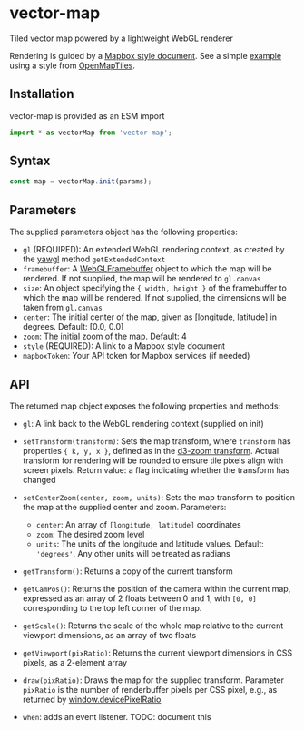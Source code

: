 # vector-map

Tiled vector map powered by a lightweight WebGL renderer

Rendering is guided by a [Mapbox style document]. See a simple
[example] using a style from [OpenMapTiles].

[Mapbox style document]: https://docs.mapbox.com/mapbox-gl-js/style-spec/
[example]: https://globeletjs.github.io/vector-map/examples/klokan-basic/index.html
[OpenMapTiles]: https://openmaptiles.org/styles/

## Installation
vector-map is provided as an ESM import
```javascript
import * as vectorMap from 'vector-map';
```

## Syntax
```javascript
const map = vectorMap.init(params);
```

## Parameters
The supplied parameters object has the following properties:
- `gl` (REQUIRED): An extended WebGL rendering context, as created by the [yawgl]
  method `getExtendedContext`
- `framebuffer`: A [WebGLFramebuffer] object to which the map will
  be rendered. If not supplied, the map will be rendered to `gl.canvas`
- `size`: An object specifying the `{ width, height }`
  of the framebuffer to which the map will be rendered. If not supplied, the
  dimensions will be taken from `gl.canvas`
- `center`: The initial center of the map, given as [longitude, latitude]
  in degrees. Default: [0.0, 0.0]
- `zoom`: The initial zoom of the map. Default: 4
- `style` (REQUIRED): A link to a Mapbox style document
- `mapboxToken`: Your API token for Mapbox services (if needed)

[yawgl]: https://github.com/GlobeletJS/yawgl
[WebGLFramebuffer]: https://developer.mozilla.org/en-US/docs/Web/API/WebGLFramebuffer

## API
The returned map object exposes the following properties and methods:
- `gl`: A link back to the WebGL rendering context (supplied on init)

- `setTransform(transform)`: Sets the map transform, where `transform` has
  properties `{ k, y, x }`, defined as in the [d3-zoom transform]. Actual 
  transform for rendering will be rounded to ensure tile pixels align with 
  screen pixels. Return value: a flag indicating whether the transform has
  changed
- `setCenterZoom(center, zoom, units)`: Sets the map transform to position
  the map at the supplied center and zoom. Parameters:
  - `center`: An array of `[longitude, latitude]` coordinates
  - `zoom`: The desired zoom level
  - `units`: The units of the longitude and latitude values.
    Default: `'degrees'`. Any other units will be treated as radians

- `getTransform()`: Returns a copy of the current transform
- `getCamPos()`: Returns the position of the camera within the current map,
  expressed as an array of 2 floats between 0 and 1, with `[0, 0]`
  corresponding to the top left corner of the map.
- `getScale()`: Returns the scale of the whole map relative to the current
  viewport dimensions, as an array of two floats
- `getViewport(pixRatio)`: Returns the current viewport dimensions in CSS
  pixels, as a 2-element array

- `draw(pixRatio)`: Draws the map for the supplied transform. Parameter 
  `pixRatio` is the number of renderbuffer pixels per CSS pixel, e.g., 
   as returned by [window.devicePixelRatio]
- `when`: adds an event listener. TODO: document this

[d3-zoom transform]: https://github.com/d3/d3-zoom/blob/master/README.md#zoom-transforms
[window.devicePixelRatio]: https://developer.mozilla.org/en-US/docs/Web/API/Window/devicePixelRatio

